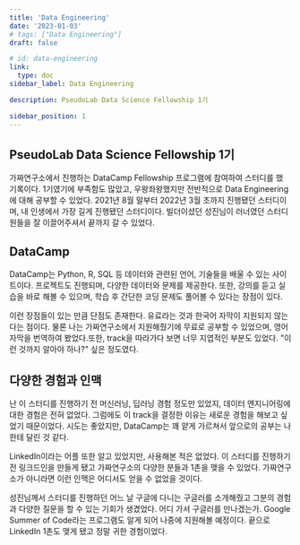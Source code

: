 ```yaml
---
title: 'Data Engineering'
date: '2023-01-03'
# tags: ["Data Engineering"]
draft: false

# id: data-engineering
link:
  type: doc
sidebar_label: Data Engineering

description: PseudoLab Data Science Fellowship 1기

sidebar_position: 1
---
```


## PseudoLab Data Science Fellowship 1기

가짜연구소에서 진행하는 DataCamp Fellowship 프로그램에 참여하여 스터디를 했 기록이다. 1기였기에 부족함도 많았고, 우왕좌왕했지만 전반적으로 Data Engineering에 대해 공부할 수 있었다. 2021년 8월 말부터 2022년 3월 초까지 진행됐던 스터디이며, 내 인생에서 가장 길게 진행됐던 스터디이다. 빌더이셨던 성진님이 러너였던 스터디원들을 잘 이끌어주셔서 끝까지 갈 수 있었다.

## DataCamp

DataCamp는 Python, R, SQL 등 데이터와 관련된 언어, 기술들을 배울 수 있는 사이트이다. 프로젝트도 진행되며, 다양한 데이터와 문제를 제공한다. 또한, 강의를 듣고 실습을 바로 해볼 수 있으며, 학습 후 간단한 코딩 문제도 풀어볼 수 있다는 장점이 있다.

이런 장점들이 있는 만큼 단점도 존재한다. 유료라는 것과 한국어 자막이 지원되지 않는다는 점이다. 물론 나는 가짜연구소에서 지원해줬기에 무료로 공부할 수 있었으며, 영어 자막을 번역하여 봤었다.또한, track을 따라가다 보면 너무 지엽적인 부분도 있었다. "이런 것까지 알아야 하나?" 싶은 정도였다.

## 다양한 경험과 인맥 

난 이 스터디를 진행하기 전 머신러닝, 딥러닝 경험 정도만 있었지, 데이터 엔지니어링에 대한 경험은 전혀 없었다. 그럼에도 이 track을 결정한 이유는 새로운 경험을 해보고 싶었기 때문이었다. 시도는 좋았지만, DataCamp는 꽤 얕게 가르쳐서 앞으로의 공부는 나한테 달린 것 같다.

LinkedIn이라는 어플 또한 알고 있었지만, 사용해본 적은 없었다. 이 스터디를 진행하기 전 링크드인을 만들게 됐고 가짜연구소의 다양한 분들과 1촌을 맺을 수 있었다. 가짜연구소가 아니라면 이런 인맥은 어디서도 얻을 수 없었을 것이다.

성진님께서 스터디를 진행하던 어느 날 구글에 다니는 구글러를 소개해줬고 그분의 경험과 다양한 질문을 할 수 있는 기회가 생겼었다. 어디 가서 구글러를 만나겠는가. Google Summer of Code라는 프로그램도 알게 되어 나중에 지원해볼 예정이다. 끝으로 LinkedIn 1촌도 맺게 됐고 정말 귀한 경험이었다.
